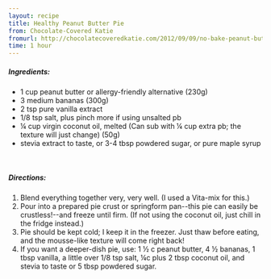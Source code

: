 ```yaml
---
layout: recipe
title: Healthy Peanut Butter Pie
from: Chocolate-Covered Katie
fromurl: http://chocolatecoveredkatie.com/2012/09/09/no-bake-peanut-butter-pie/
time: 1 hour
---
```


##### Ingredients:

* 1 cup peanut butter or allergy-friendly alternative (230g) 
* 3 medium bananas (300g) 
* 2 tsp pure vanilla extract
* 1/8 tsp salt, plus pinch more if using unsalted pb
* ¼ cup virgin coconut oil, melted (Can sub with ¼ cup extra pb; the texture will just change) (50g)
* stevia extract to taste, or 3-4 tbsp powdered sugar, or pure maple syrup

<br>

##### Directions:

1. Blend everything together very, very well. (I used a Vita-mix for this.) 
2. Pour into a prepared pie crust or springform pan--this pie can easily be crustless!--and freeze until firm. (If not using the coconut oil, just chill in the fridge instead.) 
3. Pie should be kept cold; I keep it in the freezer. Just thaw before eating, and the mousse-like texture will come right back! 
4. If you want a deeper-dish pie, use: 1 ½ c peanut butter, 4 ½ bananas, 1 tbsp vanilla, a little over 1/8 tsp salt, ¼c plus 2 tbsp coconut oil, and stevia to taste or 5 tbsp powdered sugar. 
